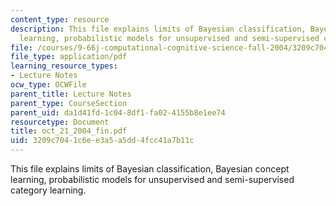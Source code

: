 ```yaml
---
content_type: resource
description: This file explains limits of Bayesian classification, Bayesian concept
  learning, probabilistic models for unsupervised and semi-supervised category learning.
file: /courses/9-66j-computational-cognitive-science-fall-2004/3209c7041c6ee3a5a5dd4fcc41a7b11c_oct_21_2004_fin.pdf
file_type: application/pdf
learning_resource_types:
- Lecture Notes
ocw_type: OCWFile
parent_title: Lecture Notes
parent_type: CourseSection
parent_uid: da1d41fd-1c04-8df1-fa02-4155b8e1ee74
resourcetype: Document
title: oct_21_2004_fin.pdf
uid: 3209c704-1c6e-e3a5-a5dd-4fcc41a7b11c
---
```

This file explains limits of Bayesian classification, Bayesian concept learning, probabilistic models for unsupervised and semi-supervised category learning.

